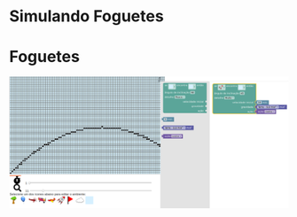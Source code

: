 # Simulando Foguetes

# Foguetes

[![Foguetes](images/rockets.png)](harena/scripts/playground/editor.html?source=cell/rockets)
